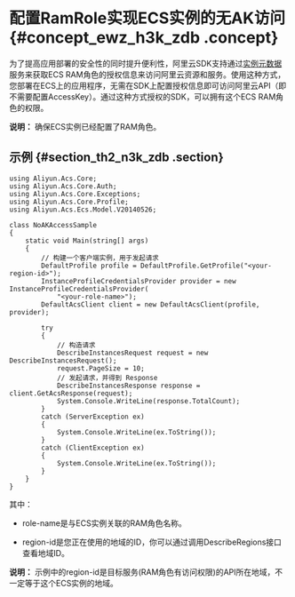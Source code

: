 # 配置RamRole实现ECS实例的无AK访问 {#concept_ewz_h3k_zdb .concept}

为了提高应用部署的安全性的同时提升便利性，阿里云SDK支持通过[实例元数据](../cn.zh-CN/用户指南/实例/实例自定义/元数据/实例元数据.md#)服务来获取ECS RAM角色的授权信息来访问阿里云资源和服务。使用这种方式，您部署在ECS上的应用程序，无需在SDK上配置授权信息即可访问阿里云API（即不需要配置AccessKey）。通过这种方式授权的SDK，可以拥有这个ECS RAM角色的权限。

**说明：** 确保ECS实例已经配置了RAM角色。

## 示例 {#section_th2_n3k_zdb .section}

```
using Aliyun.Acs.Core;
using Aliyun.Acs.Core.Auth;
using Aliyun.Acs.Core.Exceptions;
using Aliyun.Acs.Core.Profile;
using Aliyun.Acs.Ecs.Model.V20140526;

class NoAKAccessSample
{
    static void Main(string[] args)
    {
        // 构建一个客户端实例，用于发起请求
        DefaultProfile profile = DefaultProfile.GetProfile("<your-region-id>");
        InstanceProfileCredentialsProvider provider = new InstanceProfileCredentialsProvider(
            "<your-role-name>");
        DefaultAcsClient client = new DefaultAcsClient(profile, provider);
		
        try
        {
            // 构造请求
            DescribeInstancesRequest request = new DescribeInstancesRequest();
            request.PageSize = 10;
            // 发起请求，并得到 Response
            DescribeInstancesResponse response = client.GetAcsResponse(request);
            System.Console.WriteLine(response.TotalCount);
        }
        catch (ServerException ex)
        {
            System.Console.WriteLine(ex.ToString());
        }
        catch (ClientException ex)
        {
            System.Console.WriteLine(ex.ToString());
        }
    }
}
```

其中：

-   role-name是与ECS实例关联的RAM角色名称。

-   region-id是您正在使用的地域的ID，你可以通过调用DescribeRegions接口查看地域ID。

**说明：** 示例中的region-id是目标服务\(RAM角色有访问权限\)的API所在地域，不一定等于这个ECS实例的地域。


